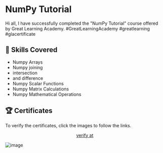 # NumPy Tutorial

<p>Hi all, I have successfully completed the "NumPy Tutorial" course offered by Great Learning Academy. #GreatLearningAcademy #greatlearning #glacertificate</p>


## 📑 Skills Covered
- Numpy Arrays
- Numpy joining
- intersection
- and difference
- Numpy Scalar Functions
- Numpy Matrix Calculations
- Numpy Mathematical Operations



## 🏆 Certificates 
To verify the certificates, click the images to follow the links.

<p align="middle">
  <a href="https://www.mygreatlearning.com/certificate/AHCPHEHI" target="_blank">
    verify at
  </a>

![image](https://github.com/user-attachments/assets/a33ab962-d569-40c4-8338-268d1b2b653f)


</p>
